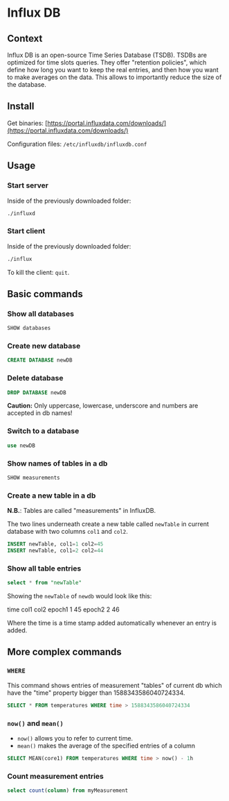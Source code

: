 # Influx DB

## Context

Influx DB is an open-source Time Series Database (TSDB). TSDBs are optimized for time slots queries. They offer "retention policies", which define how long you want to keep the real entries, and then how you want to make averages on the data. This allows to importantly reduce the size of the database.

## Install
Get binaries: [https://portal.influxdata.com/downloads/](https://portal.influxdata.com/downloads/)

Configuration files: `/etc/influxdb/influxdb.conf`

## Usage

### Start server
Inside of the previously downloaded folder: 

```bash
./influxd
```

### Start client
Inside of the previously downloaded folder: 

```bash
./influx
```

To kill the client: `quit`.

## Basic commands

### Show all databases

```sql
SHOW databases
```

### Create new database

```sql
CREATE DATABASE newDB
```

### Delete database

```sql
DROP DATABASE newDB
```

**Caution:** Only uppercase, lowercase, underscore and numbers are accepted in db names!

### Switch to a database

```sql
use newDB
```

### Show names of tables in a db

```sql
SHOW measurements
```

### Create a new table in a db

**N.B.**: Tables are called "measurements" in InfluxDB.

The two lines underneath create a new table called `newTable` in current database with two columns `col1` and `col2`.
```sql
INSERT newTable, col1=1 col2=45
INSERT newTable, col1=2 col2=44
```

### Show all table entries

```sql
select * from "newTable"
```

Showing the `newTable` of `newdb` would look like this:

time    col1    col2
epoch1        1       45
epoch2        2       46

Where the time is a time stamp added automatically whenever an entry is added.

## More complex commands

### `WHERE`
This command shows entries of measurement "tables" of current db which have the "time" property bigger than 1588343586040724334.

```sql
SELECT * FROM temperatures WHERE time > 1588343586040724334
```

### `now()` and `mean()`

- `now()` allows you to refer to current time.
- `mean()` makes the average of the specified entries of a column

```sql
SELECT MEAN(core1) FROM temperatures WHERE time > now() - 1h
```

### Count measurement entries

```sql
select count(column) from myMeasurement
```
